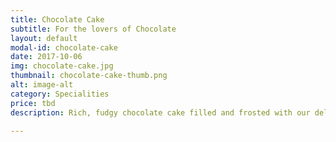 ```yaml
---
title: Chocolate Cake
subtitle: For the lovers of Chocolate
layout: default
modal-id: chocolate-cake
date: 2017-10-06
img: chocolate-cake.jpg
thumbnail: chocolate-cake-thumb.png
alt: image-alt
category: Specialities
price: tbd
description: Rich, fudgy chocolate cake filled and frosted with our delicious chocolate buttercream. Decorated with chocolate flakes and chocolate ganache drizzle.

---
```

